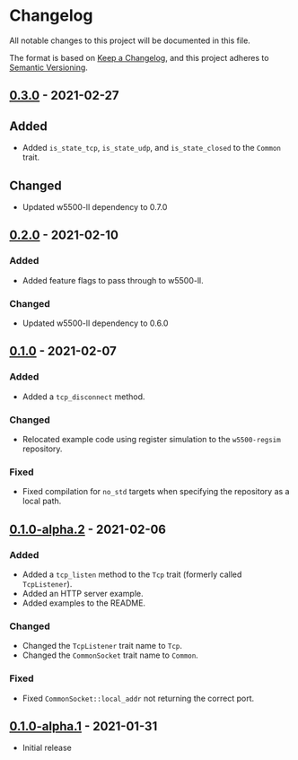 # Changelog
All notable changes to this project will be documented in this file.

The format is based on [Keep a Changelog](https://keepachangelog.com/en/1.0.0/),
and this project adheres to [Semantic Versioning](https://semver.org/spec/v2.0.0.html).

## [0.3.0] - 2021-02-27
## Added
- Added `is_state_tcp`, `is_state_udp`, and `is_state_closed` to the `Common` trait.

## Changed
- Updated w5500-ll dependency to 0.7.0

## [0.2.0] - 2021-02-10
### Added
- Added feature flags to pass through to w5500-ll.

### Changed
- Updated w5500-ll dependency to 0.6.0

## [0.1.0] - 2021-02-07
### Added
- Added a `tcp_disconnect` method.

### Changed
- Relocated example code using register simulation to the `w5500-regsim` repository.

### Fixed
- Fixed compilation for `no_std` targets when specifying the repository as a local path.

## [0.1.0-alpha.2] - 2021-02-06
### Added
- Added a `tcp_listen` method to the `Tcp` trait (formerly called `TcpListener`).
- Added an HTTP server example.
- Added examples to the README.

### Changed
- Changed the `TcpListener` trait name to `Tcp`.
- Changed the `CommonSocket` trait name to `Common`.

### Fixed
- Fixed `CommonSocket::local_addr` not returning the correct port.

## [0.1.0-alpha.1] - 2021-01-31
- Initial release

[Unreleased]: https://github.com/newAM/w5500-hl-rs/compare/v0.3.0...HEAD
[0.3.0]: https://github.com/newAM/w5500-hl-rs/compare/v0.2.0...v0.3.0
[0.2.0]: https://github.com/newAM/w5500-hl-rs/compare/v0.1.0...v0.2.0
[0.1.0]: https://github.com/newAM/w5500-hl-rs/compare/v0.1.0-alpha.2...v0.1.0
[0.1.0-alpha.2]: https://github.com/newAM/w5500-hl-rs/compare/v0.1.0-alpha.1...v0.1.0-alpha.2
[0.1.0-alpha.1]: https://github.com/newAM/w5500-hl-rs/releases/tag/v0.1.0-alpha.1
